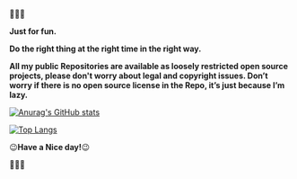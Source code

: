 👊🤖🔥

**Just for fun.**  

**Do the right thing at the right time in the right way.**  

**All my public Repositories are available as loosely restricted open source projects, please don't worry about legal and copyright issues. Don’t worry if there is no open source license in the Repo, it’s just because I’m lazy.**  

[![Anurag's GitHub stats](https://github-readme-stats.vercel.app/api?username=LYF123123&show_icons=true&count_private=true)](https://github.com/anuraghazra/github-readme-stats)

[![Top Langs](https://github-readme-stats.vercel.app/api/top-langs/?username=LYF123123&layout=compact&langs_count=5)](https://github.com/anuraghazra/github-readme-stats)


:wink:**Have a Nice day!**:wink:

👊🤖🔥
